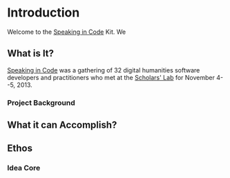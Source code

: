 
# Introduction

Welcome to the [Speaking in Code][codespeak] Kit. We 

## What is It?

[Speaking in Code][codespeak] was a gathering of 32 digital humanities software
developers and practitioners who met at the [Scholars' Lab][slab] for November
4--5, 2013.

### Project Background

## What it can Accomplish?

## Ethos

### Idea Core

[codespeak]: http://codespeak.scholarslab.org/
[slab]: http://www.scholarslab.org/
